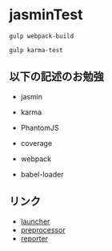 # jasminTest
  `gulp webpack-build`

  `gulp karma-test`


## 以下の記述のお勉強

  - jasmin

  - karma
   - PhantomJS
   - coverage

  - webpack
   - babel-loader

 ## リンク
- [launcher](https://npmjs.org/browse/keyword/karma-launcher)
- [preprocessor](https://npmjs.org/browse/keyword/karma-preprocessor)
- [reporter](https://npmjs.org/browse/keyword/karma-reporter)